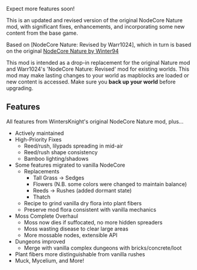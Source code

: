 Expect more features soon!

This is an updated and revised version of the original NodeCore Nature mod,
with significant fixes, enhancements, and incorporating some new content
from the base game.

Based on [NodeCore Nature: Revised by Warr1024], which in turn is based on
the original [NodeCore Nature by Winter94](/packages/Winter94/nc_nature/)

This mod is intended as a drop-in replacement for the original Nature mod
and Warr1024's 'NodeCore Nature: Revised' mod for existing worlds.
This mod may make lasting changes to your world as
mapblocks are loaded or new content is accessed.  Make sure you
**back up your world** before upgrading.

## Features

All features from WintersKnight's original NodeCore Nature mod, plus...

- Actively maintained
- High-Priority Fixes
	- Reed/rush, lilypads spreading in mid-air
	- Reed/rush shape consistency
	- Bamboo lighting/shadows
- Some features migrated to vanilla NodeCore
	- Replacements
		- Tall Grass -> Sedges
		- Flowers (N.B. some colors were changed to maintain balance)
		- Reeds -> Rushes (added dormant state)
		- Thatch
	- Recipe to grind vanilla dry flora into plant fibers
	- Preserve mod flora consistent with vanilla mechanics
- Moss Complete Overhaul
	- Moss now dies if suffocated, no more hidden spreaders
  	- Moss wasting disease to clear large areas
  	- More mossable nodes, extensible API
- Dungeons improved
	- Merge with vanilla complex dungeons with bricks/concrete/loot
- Plant fibers more distinguishable from vanilla rushes
- Muck, Mycelium, and More!
